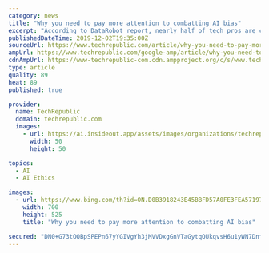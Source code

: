 ```yaml
---
category: news
title: "Why you need to pay more attention to combatting AI bias"
excerpt: "According to DataRobot report, nearly half of tech pros are concerned about AI bias, yet many organizations still use untrustworthy AI systems As artificial intelligence (AI) continues its march into enterprises, many IT pros are beginning to express concern about potential AI bias in the systems they use. A new report from DataRobot finds that ..."
publishedDateTime: 2019-12-02T19:35:00Z
sourceUrl: https://www.techrepublic.com/article/why-you-need-to-pay-more-attention-to-combatting-ai-bias/
ampUrl: https://www.techrepublic.com/google-amp/article/why-you-need-to-pay-more-attention-to-combatting-ai-bias/
cdnAmpUrl: https://www-techrepublic-com.cdn.ampproject.org/c/s/www.techrepublic.com/google-amp/article/why-you-need-to-pay-more-attention-to-combatting-ai-bias/
type: article
quality: 89
heat: 89
published: true

provider:
  name: TechRepublic
  domain: techrepublic.com
  images:
    - url: https://ai.insideout.app/assets/images/organizations/techrepublic.com-50x50.jpg
      width: 50
      height: 50

topics:
  - AI
  - AI Ethics

images:
  - url: https://www.bing.com/th?id=ON.D0B3918243E45BBFD57A0FE3FEA57197
    width: 700
    height: 525
    title: "Why you need to pay more attention to combatting AI bias"

secured: "DN0+G73tOQBpSPEPn67yYGIVgYh3jMVVDxgGnVTaGytqQUkqvsH6u1yWN7DnfGLLpZvzkscA9SMEIGdwyBvRdw2ugnPuNVp2GEKEcT4bgomzPMeN4elMNDIwAIdBCmLmu55pb15rVe+0E2sE9emXfDLB22dRkOMDKn6eB8dWeA/BOqGXx1uCjYUF3iVPEkdNqSG9y77LEY5VvYf5XIlu9TaAZ44vso/akUwy8AK0gCHt7rdWV0QbfI/43q4WcCGNhi4N53QyH+gjiP6b2AvQBQ==;NAg3jObN9RjWilbtpwuTtA=="
---
```



